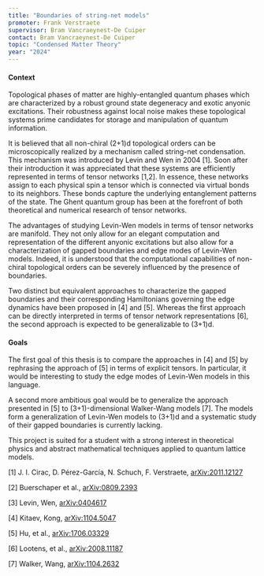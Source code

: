 ```yaml
---
title: "Boundaries of string-net models"
promoter: Frank Verstraete
supervisor: Bram Vancraeynest-De Cuiper
contact: Bram Vancraeynest-De Cuiper
topic: "Condensed Matter Theory"
year: "2024"
---
```


#### Context

Topological phases of matter are highly-entangled quantum phases which are characterized by a robust ground state degeneracy and exotic anyonic excitations. Their robustness against local noise makes these topological systems prime candidates for storage and manipulation of quantum information.

It is believed that all non-chiral (2+1)d topological orders can be microscopically realized by a mechanism called string-net condensation. This mechanism was introduced by Levin and Wen in 2004 [1]. Soon after their introduction it was appreciated that these systems are efficiently represented in terms of tensor networks [1,2]. In essence, these networks assign to each physical spin a tensor which is connected via virtual bonds to its neighbors. These bonds capture the underlying entanglement patterns of the state. The Ghent quantum group has been at the forefront of both theoretical and numerical research of tensor networks.

The advantages of studying Levin-Wen models in terms of tensor networks are manifold. They not only allow for an elegant computation and representation of the different anyonic excitations but also allow for a characterization of gapped boundaries and edge modes of Levin-Wen models. Indeed, it is understood that the computational capabilities of non-chiral topological orders can be severely influenced by the presence of boundaries.

Two distinct but equivalent approaches to characterize the gapped boundaries and their corresponding Hamiltonians governing the edge dynamics have been proposed in [4] and [5]. Whereas the first approach can be directly interpreted in terms of tensor network representations [6], the second approach is expected to be generalizable to (3+1)d.

#### Goals

The first goal of this thesis is to compare the approaches in [4] and [5] by rephrasing the approach of [5] in terms of explicit tensors. In particular, it would be interesting to study the edge modes of Levin-Wen models in this language.

A second more ambitious goal would be to generalize the approach presented in [5] to (3+1)-dimensional Walker-Wang models [7]. The models form a generalization of Levin-Wen models to (3+1)d and a systematic study of their gapped boundaries is currently lacking.

This project is suited for a student with a strong interest in theoretical physics and abstract mathematical techniques applied to quantum lattice models.

[1] J. I. Cirac, D. Pérez-García, N. Schuch, F. Verstraete, [arXiv:2011.12127](https://arxiv.org/abs/2011.12127)

[2] Buerschaper et al., [arXiv:0809.2393](https://arxiv.org/abs/0809.2393)

[3] Levin, Wen, [arXiv:0404617](https://arxiv.org/abs/cond-mat/0404617)

[4] Kitaev, Kong, [arXiv:1104.5047](https://arxiv.org/abs/1104.5047)

[5] Hu, et al., [arXiv:1706.03329](http://arxiv.org/abs/1706.03329)

[6] Lootens, et al., [arXiv:2008.11187](https://arxiv.org/abs/2008.11187)

[7] Walker, Wang, [arXiv:1104.2632](https://arxiv.org/abs/1104.2632)
